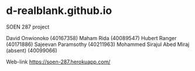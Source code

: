 # d-realblank.github.io
SOEN 287 project

David Onwionoko (40167358)
Maham Rida (40089547)
Hubert Ranger (40171886)
Sajeevan Paramsothy (40211963)
Mohammed Sirajul Abed Miraj (absent) (40099066)

Web-link
https://soen-287.herokuapp.com/